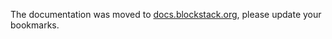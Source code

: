 The documentation was moved to [docs.blockstack.org](https://docs.blockstack.org/faqs/allfaqs), please update your bookmarks.
